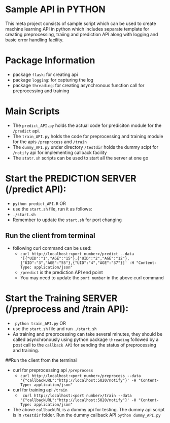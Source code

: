 # Sample API in PYTHON
This meta project consists of sample script which can be used to create machine learning API in python which includes
separate template for creating preprocessing, traiing and prediction API along with logging and basic error handling facility. 

# Package Information
+ package `flask`: for creating api
+ package `logging`: for capturing the log
+ package `threading`: for creating asynchronous function call for preprocessing and training

# Main Scripts
+ The `predict_API.py` holds the actual code for prediciton module for the `/predict` api.
+ The `train_API.py` holds the code for preprocessing and training module for the apis `/preprocess` and `/train`
+ The `dummy_API.py` under directory `/testdir` holds the dummy scipt for `/notify` api for implementing callback facility
+ The `statr.sh` scripts can be used to start all the server at one go


# Start the PREDICTION SERVER (/predict API):
  + `python predict_API.R` OR
  + use the `start.sh` file, run it as follows:
   + `./start.sh`
   + Remember to update the `start.sh` for port changing
## Run the client from terminal
  + following curl command can be used:
    + ```curl http://localhost:<port number>/predict --data '[{"UID":"1","AGE":"15"},{"UID":"2","AGE":"12"},{"UID":"3","AGE":"55"},{"UID":"4","AGE":"37"}]' -H "Content-Type: application/json"```
	+ `/predict` is the prediction API end point
	+ You may need to update the `port number` in the above curl command

# Start the Training SERVER (/preprocess and /train API):
  +  ` python train_API.py` OR
  + use the `start.sh` file and run `./start.sh`
+ As training and preprocessing can take several minutes, they should be called asynchronously using python package `threading` followed by a post call to the `callback API` for sending the status of preprocessing and training.

##Run the client from the terminal 
  + curl for preprocessing api `/preprocess`
    + ```curl http://localhost:<port number>/preprocess --data '{"callbackURL":"http://localhost:5020/notify"}' -H "Content-Type: application/json"```
  + curl for training api `/train`
    + ``` curl http://localhost:<port number>/train --data '{"callbackURL":"http://localhost:5020/notify"}' -H "Content-Type: application/json"```
  + The above `callbackURL` is a dummy api for testing. The dummy api script is in `/testdir` folder. Run the dummy callback API `python dummy_API.py`

